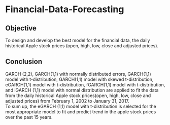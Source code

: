 # Financial-Data-Forecasting

## Objective 
To design and develop the best model for the financial data, the daily historical Apple stock prices (open, high, low, close and adjusted prices).

## Conclusion 
GARCH (2,2), GARCH(1,1) with normally distributed errors, GARCH(1,1) model with t-distribution, GARCH(1,1) model with skewed t-distribution, eGARCH(1,1) model with t-distribution, fGARCH(1,1) model with t-distribution, and iGARCH (1,1) model with normal distribution are applied to fit the data from the daily historical Apple stock prices(open, high, low, close and adjusted prices) from February 1, 2002 to January 31, 2017.     
To sum up, the eGARCH (1,1) model with t-distribution is selected for the most appropriate model to fit and predict trend in the apple stock prices over the past 15 years.


